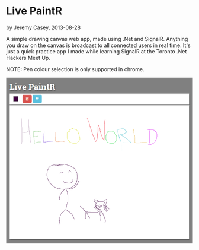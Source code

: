Live PaintR
===========
by Jeremy Casey, 2013-08-28

A simple drawing canvas web app, made using .Net and SignalR. Anything you draw on the canvas is broadcast to all connected users in real time. It's just a quick practice app I made while learning SignalR at the Toronto .Net Hackers Meet Up.

NOTE: Pen colour selection is only supported in chrome.

![Screenshot](/readme/Screenshot.png "Screenshot")